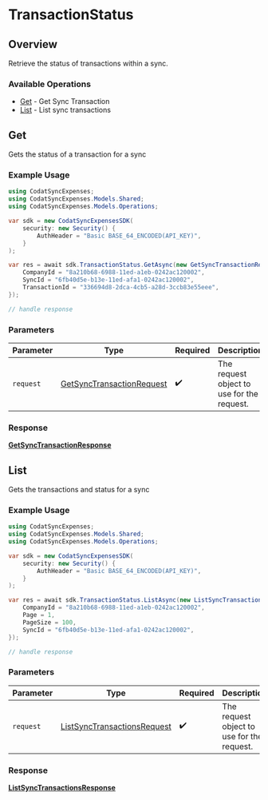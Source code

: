 # TransactionStatus

## Overview

Retrieve the status of transactions within a sync.

### Available Operations

* [Get](#get) - Get Sync Transaction
* [List](#list) - List sync transactions

## Get

Gets the status of a transaction for a sync

### Example Usage

```csharp
using CodatSyncExpenses;
using CodatSyncExpenses.Models.Shared;
using CodatSyncExpenses.Models.Operations;

var sdk = new CodatSyncExpensesSDK(
    security: new Security() {
        AuthHeader = "Basic BASE_64_ENCODED(API_KEY)",
    }
);

var res = await sdk.TransactionStatus.GetAsync(new GetSyncTransactionRequest() {
    CompanyId = "8a210b68-6988-11ed-a1eb-0242ac120002",
    SyncId = "6fb40d5e-b13e-11ed-afa1-0242ac120002",
    TransactionId = "336694d8-2dca-4cb5-a28d-3ccb83e55eee",
});

// handle response
```

### Parameters

| Parameter                                                                         | Type                                                                              | Required                                                                          | Description                                                                       |
| --------------------------------------------------------------------------------- | --------------------------------------------------------------------------------- | --------------------------------------------------------------------------------- | --------------------------------------------------------------------------------- |
| `request`                                                                         | [GetSyncTransactionRequest](../../models/operations/GetSyncTransactionRequest.md) | :heavy_check_mark:                                                                | The request object to use for the request.                                        |


### Response

**[GetSyncTransactionResponse](../../models/operations/GetSyncTransactionResponse.md)**


## List

Gets the transactions and status for a sync

### Example Usage

```csharp
using CodatSyncExpenses;
using CodatSyncExpenses.Models.Shared;
using CodatSyncExpenses.Models.Operations;

var sdk = new CodatSyncExpensesSDK(
    security: new Security() {
        AuthHeader = "Basic BASE_64_ENCODED(API_KEY)",
    }
);

var res = await sdk.TransactionStatus.ListAsync(new ListSyncTransactionsRequest() {
    CompanyId = "8a210b68-6988-11ed-a1eb-0242ac120002",
    Page = 1,
    PageSize = 100,
    SyncId = "6fb40d5e-b13e-11ed-afa1-0242ac120002",
});

// handle response
```

### Parameters

| Parameter                                                                             | Type                                                                                  | Required                                                                              | Description                                                                           |
| ------------------------------------------------------------------------------------- | ------------------------------------------------------------------------------------- | ------------------------------------------------------------------------------------- | ------------------------------------------------------------------------------------- |
| `request`                                                                             | [ListSyncTransactionsRequest](../../models/operations/ListSyncTransactionsRequest.md) | :heavy_check_mark:                                                                    | The request object to use for the request.                                            |


### Response

**[ListSyncTransactionsResponse](../../models/operations/ListSyncTransactionsResponse.md)**

